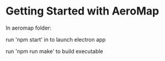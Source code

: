 # Getting Started with AeroMap

In aeromap folder:

run 'npm start' in to launch electron app

run 'npm run make' to build executable
